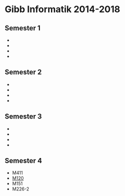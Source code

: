 # Gibb Informatik 2014-2018

## Semester 1

-
-
-
-

## Semester 2

-
-
-
-

## Semester 3

-
-
-
-

## Semester 4

- M411
- [M120](M120)
- M151
- M226-2